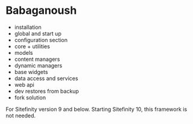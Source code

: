 Babaganoush 
===========
* installation
* global and start up
* configuration section
* core + utilities
* models
* content managers
* dynamic managers
* base widgets
* data access and services
* web api
* dev restores from backup
* fork solution

For Sitefinity version 9 and below.  Starting Sitefinity 10, this framework is not needed.
